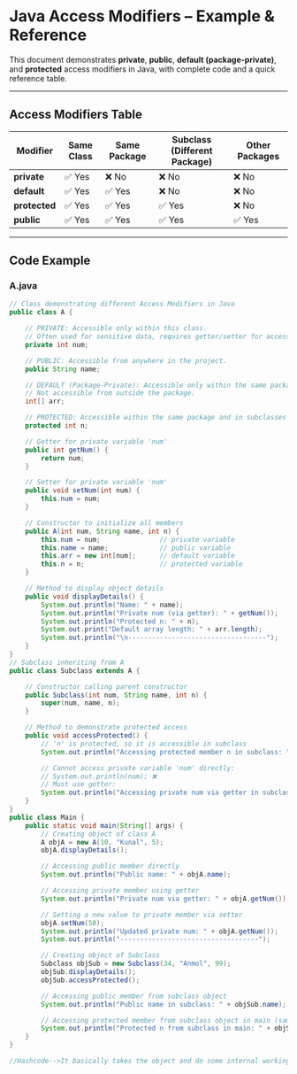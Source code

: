# Java Access Modifiers – Example & Reference

This document demonstrates **private**, **public**, **default (package-private)**, and **protected** access modifiers in Java, with complete code and a quick reference table.

---

## **Access Modifiers Table**

| Modifier       | Same Class | Same Package | Subclass (Different Package) | Other Packages |
|----------------|------------|--------------|------------------------------|----------------|
| **private**    | ✅ Yes      | ❌ No         | ❌ No                         | ❌ No           |
| **default**    | ✅ Yes      | ✅ Yes        | ❌ No                         | ❌ No           |
| **protected**  | ✅ Yes      | ✅ Yes        | ✅ Yes                        | ❌ No           |
| **public**     | ✅ Yes      | ✅ Yes        | ✅ Yes                        | ✅ Yes          |

---

## **Code Example**

### **A.java**
```java
// Class demonstrating different Access Modifiers in Java
public class A {

    // PRIVATE: Accessible only within this class.
    // Often used for sensitive data, requires getter/setter for access.
    private int num;

    // PUBLIC: Accessible from anywhere in the project.
    public String name;

    // DEFAULT (Package-Private): Accessible only within the same package.
    // Not accessible from outside the package.
    int[] arr;

    // PROTECTED: Accessible within the same package and in subclasses (even in different packages).
    protected int n;

    // Getter for private variable 'num'
    public int getNum() {
        return num;
    }

    // Setter for private variable 'num'
    public void setNum(int num) {
        this.num = num;
    }

    // Constructor to initialize all members
    public A(int num, String name, int n) {
        this.num = num;               // private variable
        this.name = name;             // public variable
        this.arr = new int[num];      // default variable
        this.n = n;                   // protected variable
    }

    // Method to display object details
    public void displayDetails() {
        System.out.println("Name: " + name);
        System.out.println("Private num (via getter): " + getNum());
        System.out.println("Protected n: " + n);
        System.out.print("Default array length: " + arr.length);
        System.out.println("\n-----------------------------------");
    }
}
// Subclass inheriting from A
public class Subclass extends A {

    // Constructor calling parent constructor
    public Subclass(int num, String name, int n) {
        super(num, name, n);
    }

    // Method to demonstrate protected access
    public void accessProtected() {
        // 'n' is protected, so it is accessible in subclass
        System.out.println("Accessing protected member n in subclass: " + n);

        // Cannot access private variable 'num' directly:
        // System.out.println(num); ❌
        // Must use getter:
        System.out.println("Accessing private num via getter in subclass: " + getNum());
    }
}
public class Main {
    public static void main(String[] args) {
        // Creating object of class A
        A objA = new A(10, "Kunal", 5);
        objA.displayDetails();

        // Accessing public member directly
        System.out.println("Public name: " + objA.name);

        // Accessing private member using getter
        System.out.println("Private num via getter: " + objA.getNum());

        // Setting a new value to private member via setter
        objA.setNum(50);
        System.out.println("Updated private num: " + objA.getNum());
        System.out.println("-----------------------------------");

        // Creating object of Subclass
        Subclass objSub = new Subclass(34, "Anmol", 99);
        objSub.displayDetails();
        objSub.accessProtected();

        // Accessing public member from subclass object
        System.out.println("Public name in subclass: " + objSub.name);

        // Accessing protected member from subclass object in main (same package)
        System.out.println("Protected n from subclass in main: " + objSub.n);
    }
}

//Hashcode-->It basically takes the object and do some internal working on that and change object into random unique number

